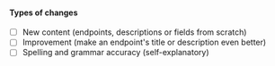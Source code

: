 #### Types of changes
- [ ] New content (endpoints, descriptions or fields from scratch)
- [ ] Improvement (make an endpoint's title or description even better)
- [ ] Spelling and grammar accuracy (self-explanatory)
